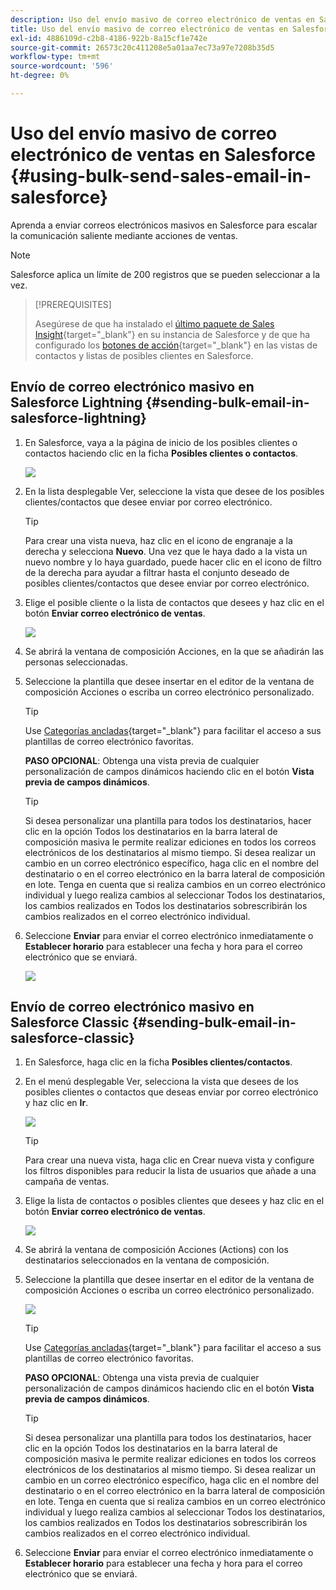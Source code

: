 ```yaml
---
description: Uso del envío masivo de correo electrónico de ventas en Salesforce - Documentos de Marketo - Documentación del producto
title: Uso del envío masivo de correo electrónico de ventas en Salesforce
exl-id: 4886109d-c2b8-4186-922b-8a15cf1e742e
source-git-commit: 26573c20c411208e5a01aa7ec73a97e7208b35d5
workflow-type: tm+mt
source-wordcount: '596'
ht-degree: 0%

---
```


# Uso del envío masivo de correo electrónico de ventas en Salesforce {#using-bulk-send-sales-email-in-salesforce}

Aprenda a enviar correos electrónicos masivos en Salesforce para escalar la comunicación saliente mediante acciones de ventas.

>[!NOTE]
>
>Salesforce aplica un límite de 200 registros que se pueden seleccionar a la vez.

>[!PREREQUISITES]
>
>Asegúrese de que ha instalado el [último paquete de Sales Insight](/help/marketo/product-docs/marketo-sales-insight/msi-for-salesforce/upgrading/upgrading-your-msi-package.md){target="_blank"} en su instancia de Salesforce y de que ha configurado los [botones de acción](/help/marketo/product-docs/marketo-sales-insight/actions/crm/salesforce-package-configuration/add-action-buttons-to-salesforce-list-view.md){target="_blank"} en las vistas de contactos y listas de posibles clientes en Salesforce.

## Envío de correo electrónico masivo en Salesforce Lightning {#sending-bulk-email-in-salesforce-lightning}

1. En Salesforce, vaya a la página de inicio de los posibles clientes o contactos haciendo clic en la ficha **Posibles clientes o contactos**.

   ![](assets/using-bulk-send-sales-email-in-salesforce-1.png)

1. En la lista desplegable Ver, seleccione la vista que desee de los posibles clientes/contactos que desee enviar por correo electrónico.

   >[!TIP]
   >
   >Para crear una vista nueva, haz clic en el icono de engranaje a la derecha y selecciona **Nuevo**. Una vez que le haya dado a la vista un nuevo nombre y lo haya guardado, puede hacer clic en el icono de filtro de la derecha para ayudar a filtrar hasta el conjunto deseado de posibles clientes/contactos que desee enviar por correo electrónico.

1. Elige el posible cliente o la lista de contactos que desees y haz clic en el botón **Enviar correo electrónico de ventas**.

   ![](assets/using-bulk-send-sales-email-in-salesforce-2.png)

1. Se abrirá la ventana de composición Acciones, en la que se añadirán las personas seleccionadas.

1. Seleccione la plantilla que desee insertar en el editor de la ventana de composición Acciones o escriba un correo electrónico personalizado.

   >[!TIP]
   >
   >Use [Categorías ancladas](/help/marketo/product-docs/marketo-sales-insight/actions/email/using-the-compose-window/using-a-template-in-the-compose-window.md#pinning-template-categories-in-the-compose-window){target="_blank"} para facilitar el acceso a sus plantillas de correo electrónico favoritas.

   **PASO OPCIONAL**: Obtenga una vista previa de cualquier personalización de campos dinámicos haciendo clic en el botón **Vista previa de campos dinámicos**.

   >[!TIP]
   >
   >Si desea personalizar una plantilla para todos los destinatarios, hacer clic en la opción Todos los destinatarios en la barra lateral de composición masiva le permite realizar ediciones en todos los correos electrónicos de los destinatarios al mismo tiempo. Si desea realizar un cambio en un correo electrónico específico, haga clic en el nombre del destinatario o en el correo electrónico en la barra lateral de composición en lote. Tenga en cuenta que si realiza cambios en un correo electrónico individual y luego realiza cambios al seleccionar Todos los destinatarios, los cambios realizados en Todos los destinatarios sobrescribirán los cambios realizados en el correo electrónico individual.

1. Seleccione **Enviar** para enviar el correo electrónico inmediatamente o **Establecer horario** para establecer una fecha y hora para el correo electrónico que se enviará.

   ![](assets/using-bulk-send-sales-email-in-salesforce-3.png)

## Envío de correo electrónico masivo en Salesforce Classic {#sending-bulk-email-in-salesforce-classic}

1. En Salesforce, haga clic en la ficha **Posibles clientes/contactos**.

1. En el menú desplegable Ver, selecciona la vista que desees de los posibles clientes o contactos que deseas enviar por correo electrónico y haz clic en **Ir**.

   ![](assets/using-bulk-send-sales-email-in-salesforce-4.png)

   >[!TIP]
   >
   >Para crear una nueva vista, haga clic en Crear nueva vista y configure los filtros disponibles para reducir la lista de usuarios que añade a una campaña de ventas.

1. Elige la lista de contactos o posibles clientes que desees y haz clic en el botón **Enviar correo electrónico de ventas**.

   ![](assets/using-bulk-send-sales-email-in-salesforce-5.png)

1. Se abrirá la ventana de composición Acciones (Actions) con los destinatarios seleccionados en la ventana de composición.

1. Seleccione la plantilla que desee insertar en el editor de la ventana de composición Acciones o escriba un correo electrónico personalizado.

   ![](assets/using-bulk-send-sales-email-in-salesforce-6.png)

   >[!TIP]
   >
   >Use [Categorías ancladas](/help/marketo/product-docs/marketo-sales-insight/actions/email/using-the-compose-window/using-a-template-in-the-compose-window.md#pinning-template-categories-in-the-compose-window){target="_blank"} para facilitar el acceso a sus plantillas de correo electrónico favoritas.

   **PASO OPCIONAL**: Obtenga una vista previa de cualquier personalización de campos dinámicos haciendo clic en el botón **Vista previa de campos dinámicos**.

   >[!TIP]
   >
   >Si desea personalizar una plantilla para todos los destinatarios, hacer clic en la opción Todos los destinatarios en la barra lateral de composición masiva le permite realizar ediciones en todos los correos electrónicos de los destinatarios al mismo tiempo. Si desea realizar un cambio en un correo electrónico específico, haga clic en el nombre del destinatario o en el correo electrónico en la barra lateral de composición en lote. Tenga en cuenta que si realiza cambios en un correo electrónico individual y luego realiza cambios al seleccionar Todos los destinatarios, los cambios realizados en Todos los destinatarios sobrescribirán los cambios realizados en el correo electrónico individual.

1. Seleccione **Enviar** para enviar el correo electrónico inmediatamente o **Establecer horario** para establecer una fecha y hora para el correo electrónico que se enviará.
